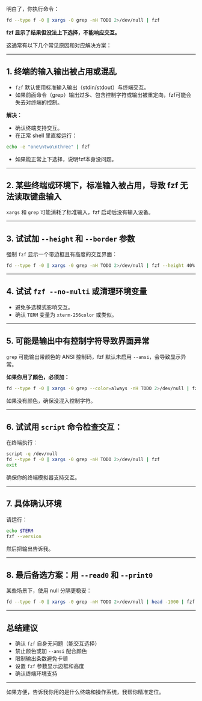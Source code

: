 
明白了，你执行命令：

```bash
fd --type f -0 | xargs -0 grep -nH TODO 2>/dev/null | fzf
```

**fzf 显示了结果但没法上下选择，不能响应交互。**

这通常有以下几个常见原因和对应解决方案：

---

## 1. 终端的输入输出被占用或混乱

* `fzf` 默认使用标准输入输出（stdin/stdout）与终端交互。
* 如果前面命令（grep）输出过多、包含控制字符或输出被重定向，fzf可能会失去对终端的控制。

**解决：**

* 确认终端支持交互。
* 在正常 shell 里直接运行：

```bash
echo -e "one\ntwo\nthree" | fzf
```

* 如果能正常上下选择，说明fzf本身没问题。

---

## 2. 某些终端或环境下，标准输入被占用，导致 fzf 无法读取键盘输入

`xargs` 和 `grep` 可能消耗了标准输入，fzf 启动后没有输入设备。

---

## 3. 试试加 `--height` 和 `--border` 参数

强制 `fzf` 显示一个带边框且有高度的交互界面：

```bash
fd --type f -0 | xargs -0 grep -nH TODO 2>/dev/null | fzf --height 40% --border
```

---

## 4. 试试 `fzf --no-multi` 或清理环境变量

* 避免多选模式影响交互。
* 确认 `TERM` 变量为 `xterm-256color` 或类似。

---

## 5. 可能是输出中有控制字符导致界面异常

`grep` 可能输出带颜色的 ANSI 控制码，fzf 默认未启用 `--ansi`，会导致显示异常。

**如果你用了颜色，必须加：**

```bash
fd --type f -0 | xargs -0 grep --color=always -nH TODO 2>/dev/null | fzf --ansi
```

如果没有颜色，确保没混入控制字符。

---

## 6. 试试用 `script` 命令检查交互：

在终端执行：

```bash
script -q /dev/null
fd --type f -0 | xargs -0 grep -nH TODO 2>/dev/null | fzf
exit
```

确保你的终端模拟器支持交互。

---

## 7. 具体确认环境

请运行：

```bash
echo $TERM
fzf --version
```

然后把输出告诉我。

---

## 8. 最后备选方案：用 `--read0` 和 `--print0`

某些场景下，使用 null 分隔更稳妥：

```bash
fd --type f -0 | xargs -0 grep -nH TODO 2>/dev/null | head -1000 | fzf --height=40% --border
```

---

## 总结建议

* 确认 `fzf` 自身无问题（能交互选择）
* 禁止颜色或加 `--ansi` 配合颜色
* 限制输出条数避免卡顿
* 设置 `fzf` 参数显示边框和高度
* 确认终端环境支持

---

如果方便，告诉我你用的是什么终端和操作系统，我帮你精准定位。
